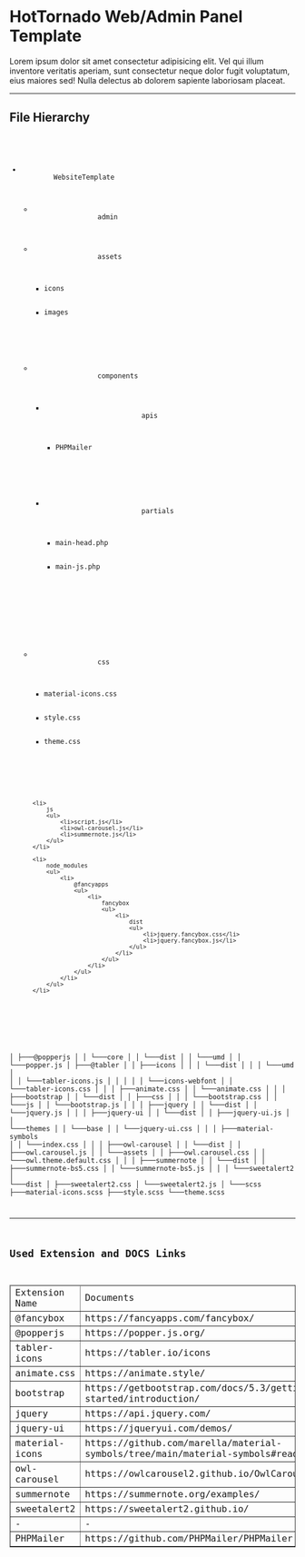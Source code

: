 <h1>HotTornado Web/Admin Panel Template</h1>
<p>
    Lorem ipsum dolor sit amet consectetur adipisicing elit. Vel qui illum inventore veritatis aperiam, sunt consectetur
    neque dolor fugit voluptatum, eius maiores sed! Nulla delectus ab dolorem sapiente laboriosam placeat.
</p>
<hr>
<h2>File Hierarchy</h2>
<code>
<ul>
    <li>
        WebsiteTemplate
        <ul>
            <li>
                admin
            </li>
            <li>
                assets
                <ul>
                    <li>icons</li>
                    <li>images</li>
                </ul>
            </li>
            <li>
                components
                <ul>
                    <li>
                        apis
                        <ul>
                            <li>PHPMailer</li>
                        </ul>
                    </li>
                    <li>
                        partials
                        <ul>
                            <li>main-head.php</li>
                            <li>main-js.php</li>
                        </ul>
                    </li>
                </ul>
            </li>
            <li>
                css
                <ul>
                    <li>material-icons.css</li>
                    <li>style.css</li>
                    <li>theme.css</li>
                </ul>
            </li>

    <li>
        js
        <ul>
            <li>script.js</li>
            <li>owl-carousel.js</li>
            <li>summernote.js</li>
        </ul>
    </li>

    <li>
        node_modules
        <ul>
            <li>
                @fancyapps
                <ul>
                    <li>
                        fancybox
                        <ul>
                            <li>
                                dist
                                <ul>
                                    <li>jquery.fancybox.css</li>
                                    <li>jquery.fancybox.js</li>
                                </ul>
                            </li>
                        </ul>
                    </li>
                </ul>
            </li>
        </ul>
    </li>
</ul>
</li>
</ul>

│ ├───@popperjs
│ │ └───core
│ │ └───dist
│ │ └───umd
│ │ └───popper.js
│ ├───@tabler
│ │ ├───icons
│ │ │ └───dist
│ │ │ └───umd
│ │ │ └───tabler-icons.js
│ │ │
│ │ └───icons-webfont
│ │ └───tabler-icons.css
│ │
│ ├───animate.css
│ │ └───animate.css
│ │
│ ├───bootstrap
│ │ └───dist
│ │ ├───css
│ │ │ └───bootstrap.css
│ │ └───js
│ │ └───bootstrap.js
│ │
│ ├───jquery
│ │ └───dist
│ │ └───jquery.js
│ │
│ ├───jquery-ui
│ │ └───dist
│ │ ├───jquery-ui.js
│ │ └───themes
│ │ └───base
│ │ └───jquery-ui.css
│ │
│ ├───material-symbols
│ │ └───index.css
│ │
│ ├───owl-carousel
│ │ └───dist
│ │ ├───owl.carousel.js
│ │ └───assets
│ │ ├───owl.carousel.css
│ │ └───owl.theme.default.css
│ │
│ ├───summernote
│ │ └───dist
│ │ ├───summernote-bs5.css
│ │ └───summernote-bs5.js
│ │
│ └───sweetalert2
│ └───dist
│ ├───sweetalert2.css
│ └───sweetalert2.js
│
└───scss
├───material-icons.scss
├───style.scss
└───theme.scss

<hr>
<h2>Used Extension and DOCS Links</h2>
<table border="1">
    <thead>
        <tr>
            <td>Extension Name</td>
            <td>Documents</td>
        </tr>
    </thead>
    <tbody>
        <tr>
            <td>@fancybox</td>
            <td>https://fancyapps.com/fancybox/</td>
        </tr>
        <tr>
            <td>@popperjs</td>
            <td>https://popper.js.org/</td>
        </tr>
        <tr>
            <td>tabler-icons</td>
            <td>https://tabler.io/icons</td>
        </tr>
        <tr>
            <td>animate.css</td>
            <td>https://animate.style/</td>
        </tr>
        <tr>
            <td>bootstrap</td>
            <td>https://getbootstrap.com/docs/5.3/getting-started/introduction/</td>
        </tr>
        <tr>
            <td>jquery</td>
            <td>https://api.jquery.com/</td>
        </tr>
        <tr>
            <td>jquery-ui</td>
            <td>https://jqueryui.com/demos/</td>
        </tr>
        <tr>
            <td>material-icons</td>
            <td>https://github.com/marella/material-symbols/tree/main/material-symbols#readme</td>
        </tr>
        <tr>
            <td>owl-carousel</td>
            <td>https://owlcarousel2.github.io/OwlCarousel2/demos/demos.html</td>
        </tr>
        <tr>
            <td>summernote</td>
            <td>https://summernote.org/examples/</td>
        </tr>
        <tr>
            <td>sweetalert2</td>
            <td>https://sweetalert2.github.io/</td>
        </tr>
        <tr>
            <td>-</td>
            <td>-</td>
        </tr>
        <tr>
            <td>PHPMailer</td>
            <td>https://github.com/PHPMailer/PHPMailer</td>
        </tr>
    </tbody>
</table>
